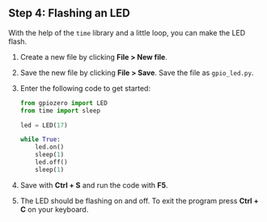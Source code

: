 ## Step 4: Flashing an LED

With the help of the `time` library and a little loop, you can make the LED flash.	

1. Create a new file by clicking **File > New file**.

1. Save the new file by clicking **File > Save**. Save the file as `gpio_led.py`.

1. Enter the following code to get started:

    ```python
    from gpiozero import LED
    from time import sleep
    
    led = LED(17)
    
    while True:
        led.on()
        sleep(1)
        led.off()
        sleep(1)
    ```

1. Save with **Ctrl + S** and run the code with **F5**.

1. The LED should be flashing on and off. To exit the program press **Ctrl + C** on your keyboard.